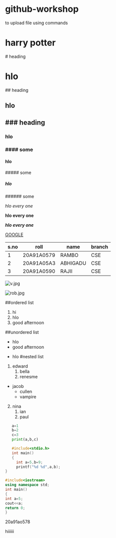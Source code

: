 # github-workshop
to upload file using commands
<h1> harry potter </h1>
# heading <h1> hlo </h1>
## heading <h2> hlo <h2>
### heading <h3> hlo <h3>
#### some <h4> hlo </h4>
##### some <h5> hlo </h5>
###### some

*hlo every one*

**hlo every one**

***hlo every one***


[GOOGLE](www.google.com)

|s.no|roll|name|branch|
|---|---|---|---|
|1|20A91A0579|RAMBO|CSE|
|2|20A91A05A3|ABHIGADU|CSE|
|3|20A91A0590|RAJII|CSE|


![v.jpg](https://cdn.wallpapersafari.com/2/73/toYAyW.jpg)
 
 ![rob.jpg](https://i.pinimg.com/550x/8d/f4/df/8df4df06160c53a1289cf850db2aad54.jpg)
 
 
 ##ordered list
 1. hi
 2. hlo
 3. good afternoon
 
 ##unordered list
 - hlo
 - good afternoon
 * hlo
 #nested list
 1. edward
    1. bella
    2. renesme
 - jacob
   * cullen 
   * vampire
 2. nina
    1. ian
    2. paul
 ```python
    a=1
    b=2
    c=3
    print(a,b,c)
 ```
 ```c
    #include<stdio.h>
    int main()
    {
      int a=5,b=9;
      printf("%d %d",a,b);
 }
 ```
 ```cpp
 #include<iostream>
 using namespace std;
 int main()
 {
 int a=5;
 cout<<a;
 return 0;
 }
 ```
 20a91ao578
  
 hiiiiii
 
 
 
